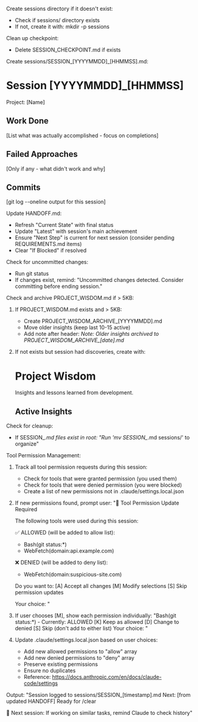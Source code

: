 Create sessions directory if it doesn't exist:
- Check if sessions/ directory exists
- If not, create it with: mkdir -p sessions

Clean up checkpoint:
- Delete SESSION_CHECKPOINT.md if exists

Create sessions/SESSION_[YYYYMMDD]_[HHMMSS].md:

# Session [YYYYMMDD]_[HHMMSS]
Project: [Name]

## Work Done
[List what was actually accomplished - focus on completions]

## Failed Approaches
[Only if any - what didn't work and why]

## Commits
[git log --oneline output for this session]

Update HANDOFF.md:
- Refresh "Current State" with final status
- Update "Latest" with session's main achievement
- Ensure "Next Step" is current for next session (consider pending REQUIREMENTS.md items)
- Clear "If Blocked" if resolved

Check for uncommitted changes:
- Run git status
- If changes exist, remind: "Uncommitted changes detected. Consider committing before ending session."

Check and archive PROJECT_WISDOM.md if > 5KB:
1. If PROJECT_WISDOM.md exists and > 5KB:
   - Create PROJECT_WISDOM_ARCHIVE_[YYYYMMDD].md
   - Move older insights (keep last 10-15 active)
   - Add note after header: *Note: Older insights archived to PROJECT_WISDOM_ARCHIVE_[date].md*
2. If not exists but session had discoveries, create with:
   # Project Wisdom
   
   Insights and lessons learned from development.
   
   ## Active Insights

Check for cleanup:
- If SESSION_*.md files exist in root: "Run 'mv SESSION_*.md sessions/' to organize"

Tool Permission Management:
1. Track all tool permission requests during this session:
   - Check for tools that were granted permission (you used them)
   - Check for tools that were denied permission (you were blocked)
   - Create a list of new permissions not in .claude/settings.local.json

2. If new permissions found, prompt user:
   "🔧 Tool Permission Update Required
   
   The following tools were used during this session:
   
   ✅ ALLOWED (will be added to allow list):
   - Bash(git status:*)
   - WebFetch(domain:api.example.com)
   
   ❌ DENIED (will be added to deny list):
   - WebFetch(domain:suspicious-site.com)
   
   Do you want to:
   [A] Accept all changes
   [M] Modify selections
   [S] Skip permission updates
   
   Your choice: "

3. If user chooses [M], show each permission individually:
   "Bash(git status:*) - Currently: ALLOWED
   [K] Keep as allowed
   [D] Change to denied
   [S] Skip (don't add to either list)
   Your choice: "

4. Update .claude/settings.local.json based on user choices:
   - Add new allowed permissions to "allow" array
   - Add new denied permissions to "deny" array
   - Preserve existing permissions
   - Ensure no duplicates
   - Reference: https://docs.anthropic.com/en/docs/claude-code/settings

Output:
"Session logged to sessions/SESSION_[timestamp].md
Next: [from updated HANDOFF]
Ready for /clear

💭 Next session: If working on similar tasks, remind Claude to check history"